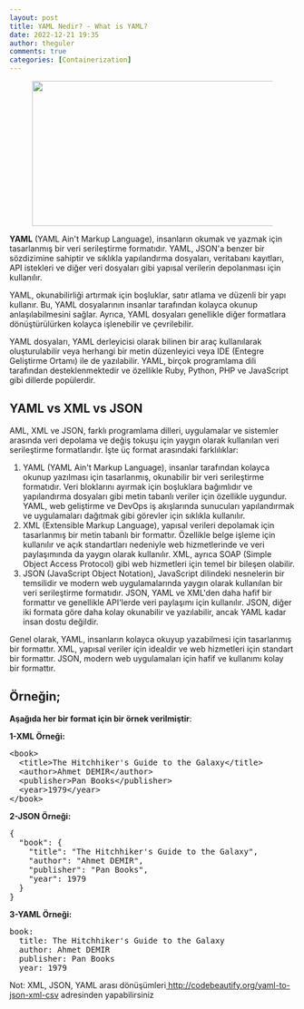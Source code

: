```yaml
---
layout: post
title: YAML Nedir? - What is YAML?
date: 2022-12-21 19:35
author: theguler
comments: true
categories: [Containerization]
---
```

<!-- wp:image {"id":5851,"width":485,"height":256,"sizeSlug":"large","linkDestination":"none"} -->
<figure class="wp-block-image size-large is-resized"><img src="https://theguler.wordpress.com/wp-content/uploads/2022/12/yaml.png?w=1000" alt="" class="wp-image-5851" width="485" height="256" /></figure>
<!-- /wp:image -->

<!-- wp:paragraph -->
<p><strong>YAML</strong> (YAML Ain't Markup Language), insanların okumak ve yazmak için tasarlanmış bir veri serileştirme formatıdır. YAML, JSON'a benzer bir sözdizimine sahiptir ve sıklıkla yapılandırma dosyaları, veritabanı kayıtları, API istekleri ve diğer veri dosyaları gibi yapısal verilerin depolanması için kullanılır.</p>
<!-- /wp:paragraph -->

<!-- wp:paragraph -->
<p>YAML, okunabilirliği artırmak için boşluklar, satır atlama ve düzenli bir yapı kullanır. Bu, YAML dosyalarının insanlar tarafından kolayca okunup anlaşılabilmesini sağlar. Ayrıca, YAML dosyaları genellikle diğer formatlara dönüştürülürken kolayca işlenebilir ve çevrilebilir.</p>
<!-- /wp:paragraph -->

<!-- wp:paragraph -->
<p>YAML dosyaları, YAML derleyicisi olarak bilinen bir araç kullanılarak oluşturulabilir veya herhangi bir metin düzenleyici veya IDE (Entegre Geliştirme Ortamı) ile de yazılabilir. YAML, birçok programlama dili tarafından desteklenmektedir ve özellikle Ruby, Python, PHP ve JavaScript gibi dillerde popülerdir.</p>
<!-- /wp:paragraph -->

<!-- wp:heading -->
<h2 class="wp-block-heading"><strong>YAML vs XML vs JSON</strong></h2>
<!-- /wp:heading -->

<!-- wp:paragraph -->
<p>AML, XML ve JSON, farklı programlama dilleri, uygulamalar ve sistemler arasında veri depolama ve değiş tokuşu için yaygın olarak kullanılan veri serileştirme formatlarıdır. İşte üç format arasındaki farklılıklar:</p>
<!-- /wp:paragraph -->

<!-- wp:list {"ordered":true} -->
<ol><!-- wp:list-item -->
<li>YAML (YAML Ain't Markup Language), insanlar tarafından kolayca okunup yazılması için tasarlanmış, okunabilir bir veri serileştirme formatıdır. Veri bloklarını ayırmak için boşluklara bağımlıdır ve yapılandırma dosyaları gibi metin tabanlı veriler için özellikle uygundur. YAML, web geliştirme ve DevOps iş akışlarında sunucuları yapılandırmak ve uygulamaları dağıtmak gibi görevler için sıklıkla kullanılır.</li>
<!-- /wp:list-item -->

<!-- wp:list-item -->
<li>XML (Extensible Markup Language), yapısal verileri depolamak için tasarlanmış bir metin tabanlı bir formattır. Özellikle belge işleme için kullanılır ve açık standartları nedeniyle web hizmetlerinde ve veri paylaşımında da yaygın olarak kullanılır. XML, ayrıca SOAP (Simple Object Access Protocol) gibi web hizmetleri için temel bir bileşen olabilir.</li>
<!-- /wp:list-item -->

<!-- wp:list-item -->
<li>JSON (JavaScript Object Notation), JavaScript dilindeki nesnelerin bir temsilidir ve modern web uygulamalarında yaygın olarak kullanılan bir veri serileştirme formatıdır. JSON, YAML ve XML'den daha hafif bir formattır ve genellikle API'lerde veri paylaşımı için kullanılır. JSON, diğer iki formata göre daha kolay okunabilir ve yazılabilir, ancak YAML kadar insan dostu değildir.</li>
<!-- /wp:list-item --></ol>
<!-- /wp:list -->

<!-- wp:paragraph -->
<p>Genel olarak, YAML, insanların kolayca okuyup yazabilmesi için tasarlanmış bir formattır. XML, yapısal veriler için idealdir ve web hizmetleri için standart bir formattır. JSON, modern web uygulamaları için hafif ve kullanımı kolay bir formattır.</p>
<!-- /wp:paragraph -->

<!-- wp:heading -->
<h2 class="wp-block-heading">Örneğin;</h2>
<!-- /wp:heading -->

<!-- wp:paragraph -->
<p><strong>Aşağıda her bir format için bir örnek verilmiştir</strong>:</p>
<!-- /wp:paragraph -->

<!-- wp:paragraph -->
<p><strong>1-XML Örneği:</strong></p>
<!-- /wp:paragraph -->

<!-- wp:preformatted -->
<pre class="wp-block-preformatted">&lt;book&gt;
  &lt;title&gt;The Hitchhiker's Guide to the Galaxy&lt;/title&gt;
  &lt;author&gt;Ahmet DEMIR&lt;/author&gt;
  &lt;publisher&gt;Pan Books&lt;/publisher&gt;
  &lt;year&gt;1979&lt;/year&gt;
&lt;/book&gt;</pre>
<!-- /wp:preformatted -->

<!-- wp:paragraph -->
<p><strong>2-JSON Örneği:</strong></p>
<!-- /wp:paragraph -->

<!-- wp:preformatted -->
<pre class="wp-block-preformatted">{
  "book": {
    "title": "The Hitchhiker's Guide to the Galaxy",
    "author": "Ahmet DEMIR",
    "publisher": "Pan Books",
    "year": 1979
  }
}</pre>
<!-- /wp:preformatted -->

<!-- wp:paragraph -->
<p><strong>3-YAML Örneği:</strong></p>
<!-- /wp:paragraph -->

<!-- wp:preformatted -->
<pre class="wp-block-preformatted">book:
  title: The Hitchhiker's Guide to the Galaxy
  author: Ahmet DEMIR
  publisher: Pan Books
  year: 1979</pre>
<!-- /wp:preformatted -->

<!-- wp:paragraph -->
<p>Not: XML, JSON, YAML arası dönüşümleri<a href="http://codebeautify.org/yaml-to-json-xml-csv"> http://codebeautify.org/yaml-to-json-xml-csv</a> adresinden yapabilirsiniz</p>
<!-- /wp:paragraph -->
